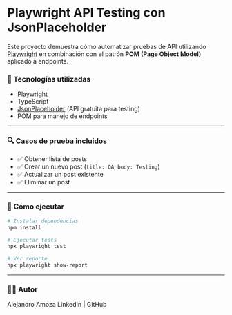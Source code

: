 # Playwright API Testing con JsonPlaceholder

Este proyecto demuestra cómo automatizar pruebas de API utilizando [Playwright](https://playwright.dev/) 
en combinación con el patrón **POM (Page Object Model)** aplicado a endpoints.

### 🧪 Tecnologías utilizadas
- [Playwright](https://playwright.dev/)
- TypeScript
- [JsonPlaceholder](https://jsonplaceholder.typicode.com/) (API gratuita para testing)
- POM para manejo de endpoints

---

### 🔍 Casos de prueba incluidos

- ✅ Obtener lista de posts
- ✅ Crear un nuevo post (`title: QA`, `body: Testing`)
- ✅ Actualizar un post existente
- ✅ Eliminar un post

---

### 🚀 Cómo ejecutar

```bash
# Instalar dependencias
npm install

# Ejecutar tests
npx playwright test

# Ver reporte
npx playwright show-report
```

---

### 🙋‍♂️ Autor
Alejandro Amoza
LinkedIn | GitHub